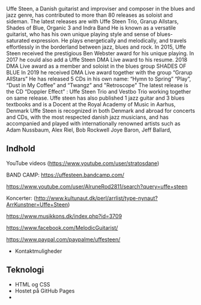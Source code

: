 Uffe Steen, a Danish guitarist and improviser and composer in the blues and jazz genre, has contributed to more than 80 releases as soloist and sideman. The latest releases are with Uffe Steen Trio, Grarup Allstars, Shades of Blue, Organic 3 and Indra Band
He is known as a versatile guitarist, who has his own unique playing style and sense of blues-saturated expression. He plays energetically and melodically, and travels effortlessly in the borderland between jazz, blues and rock.
In 2015, Uffe Steen received the prestigious Ben Webster award for his unique playing.
In 2017 he could also add a Uffe Steen DMA Live award to his resume.
2018 DMA Live award as a member and soloist in the blues group SHADES OF BLUE
In 2019 he received DMA Live award together with the group “Grarup AllStars”
He has released 5 CDs in his own name: “Hymn to Spring” “Play”, “Dust in My Coffee” and “Twangz” and "Retroscope"
The latest release is the CD “Doppler Effect” : Uffe Steen Trio and Vestbo Trio working together on same release.
Uffe steen has also published 1 jazz guitar and 3 blues textbooks  and is a Docent at the Royal Academy of Music in Aarhus, Denmark
Uffe Steen is recognized in both Denmark and abroad for concerts and CDs, with the most  respected danish jazz musicians, and has accompanied and played with internationally renowned artists such as Adam Nussbaum, Alex Riel, Bob Rockwell Joye Baron, Jeff Ballard,

## Indhold
YouTube videos (https://www.youtube.com/user/stratosdane)

BAND CAMP: https://uffesteen.bandcamp.com/

https://www.youtube.com/user/AlruneRod2811/search?query=uffe+steen

Koncerter: (http://www.kultunaut.dk/perl/arrlist/type-nynaut?ArrKunstner=Uffe+Steen)

https://www.musikkons.dk/index.php?id=3709

https://www.facebook.com/MelodicGuitarist/

https://www.paypal.com/paypalme/uffesteen/






- Kontaktmuligheder

## Teknologi
- HTML og CSS
- Hostet på GitHub Pages
- 
